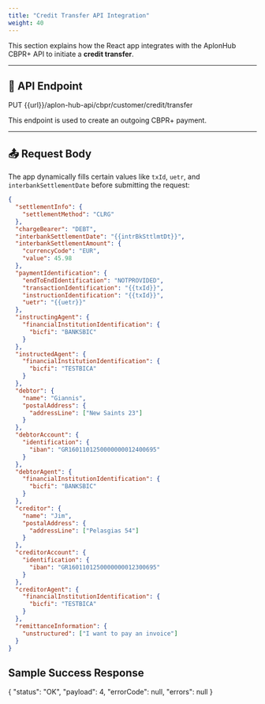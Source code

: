 ```yaml
---
title: "Credit Transfer API Integration"
weight: 40
---
```


This section explains how the React app integrates with the AplonHub CBPR+ API to initiate a **credit transfer**.

---

## 🔗 API Endpoint

PUT {{url}}/aplon-hub-api/cbpr/customer/credit/transfer

This endpoint is used to create an outgoing CBPR+ payment.

---

## 📤 Request Body

The app dynamically fills certain values like `txId`, `uetr`, and `interbankSettlementDate` before submitting the request:

```json
{
  "settlementInfo": {
    "settlementMethod": "CLRG"
  },
  "chargeBearer": "DEBT",
  "interbankSettlementDate": "{{intrBkSttlmtDt}}",
  "interbankSettlementAmount": {
    "currencyCode": "EUR",
    "value": 45.98
  },
  "paymentIdentification": {
    "endToEndIdentification": "NOTPROVIDED",
    "transactionIdentification": "{{txId}}",
    "instructionIdentification": "{{txId}}",
    "uetr": "{{uetr}}"
  },
  "instructingAgent": {
    "financialInstitutionIdentification": {
      "bicfi": "BANKSBIC"
    }
  },
  "instructedAgent": {
    "financialInstitutionIdentification": {
      "bicfi": "TESTBICA"
    }
  },
  "debtor": {
    "name": "Giannis",
    "postalAddress": {
      "addressLine": ["New Saints 23"]
    }
  },
  "debtorAccount": {
    "identification": {
      "iban": "GR1601101250000000012400695"
    }
  },
  "debtorAgent": {
    "financialInstitutionIdentification": {
      "bicfi": "BANKSBIC"
    }
  },
  "creditor": {
    "name": "Jim",
    "postalAddress": {
      "addressLine": ["Pelasgias 54"]
    }
  },
  "creditorAccount": {
    "identification": {
      "iban": "GR1601101250000000012300695"
    }
  },
  "creditorAgent": {
    "financialInstitutionIdentification": {
      "bicfi": "TESTBICA"
    }
  },
  "remittanceInformation": {
    "unstructured": ["I want to pay an invoice"]
  }
}
```

## Sample Success Response
{
"status": "OK",
"payload": 4,
"errorCode": null,
"errors": null
}
